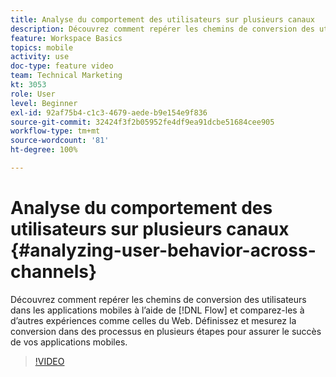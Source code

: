 ```yaml
---
title: Analyse du comportement des utilisateurs sur plusieurs canaux
description: Découvrez comment repérer les chemins de conversion des utilisateurs dans les applications mobiles à l’aide de Flow, et comparez-les à d’autres expériences comme celles du Web. Définissez et mesurez la conversion dans des processus en plusieurs étapes pour assurer le succès de vos applications mobiles.
feature: Workspace Basics
topics: mobile
activity: use
doc-type: feature video
team: Technical Marketing
kt: 3053
role: User
level: Beginner
exl-id: 92af75b4-c1c3-4679-aede-b9e154e9f836
source-git-commit: 32424f3f2b05952fe4df9ea91dcbe51684cee905
workflow-type: tm+mt
source-wordcount: '81'
ht-degree: 100%

---
```


# Analyse du comportement des utilisateurs sur plusieurs canaux {#analyzing-user-behavior-across-channels}

Découvrez comment repérer les chemins de conversion des utilisateurs dans les applications mobiles à l’aide de [!DNL Flow] et comparez-les à d’autres expériences comme celles du Web. Définissez et mesurez la conversion dans des processus en plusieurs étapes pour assurer le succès de vos applications mobiles.

>[!VIDEO](https://video.tv.adobe.com/v/27824/?quality=12)
